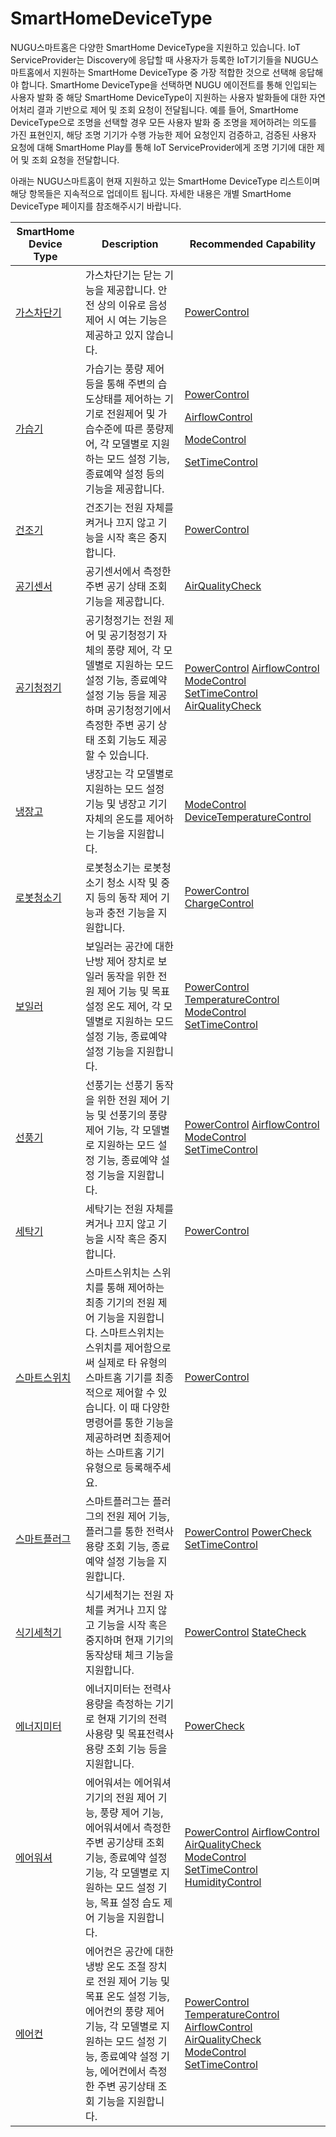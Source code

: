 # SmartHomeDeviceType

NUGU스마트홈은 다양한 SmartHome DeviceType을 지원하고 있습니다. IoT ServiceProvider는 Discovery에 응답할 때 사용자가 등록한 IoT기기들을 NUGU스마트홈에서 지원하는 SmartHome DeviceType 중 가장 적합한 것으로 선택해 응답해야 합니다. SmartHome DeviceType을 선택하면 NUGU 에이전트를 통해 인입되는 사용자 발화 중 해당 SmartHome DeviceType이 지원하는 사용자 발화들에 대한 자연어처리 결과 기반으로 제어 및 조회 요청이 전달됩니다. 예를 들어, SmartHome DeviceType으로 조명을 선택할 경우 모든 사용자 발화 중 조명을 제어하려는 의도를 가진 표현인지, 해당 조명 기기가 수행 가능한 제어 요청인지 검증하고, 검증된 사용자 요청에 대해 SmartHome Play를 통해 IoT ServiceProvider에게 조명 기기에 대한 제어 및 조회 요청을 전달합니다.

아래는 NUGU스마트홈이 현재 지원하고 있는 SmartHome DeviceType 리스트이며 해당 항목들은 지속적으로 업데이트 됩니다. 자세한 내용은 개별 SmartHome DeviceType 페이지를 참조해주시기 바랍니다.

| SmartHome Device Type | Description                                                                                                                                                 | Recommended Capability                                                                                                                                                                                                                                                                                                                                                                                                        |
| --------------------- | ----------------------------------------------------------------------------------------------------------------------------------------------------------- | ----------------------------------------------------------------------------------------------------------------------------------------------------------------------------------------------------------------------------------------------------------------------------------------------------------------------------------------------------------------------------------------------------------------------------- |
| [가스차단기](type-1)    | 가스차단기는 닫는 기능을 제공합니다. 안전 상의 이유로 음성제어 시 여는 기능은 제공하고 있지 않습니다.                                                                                                  | [PowerControl](../smarthomecapability/powercontrol-interface)                                                                                                                                                                                                                                                                                                                                                              |
| [가습기](type-2)      | 가습기는 풍량 제어 등을 통해 주변의 습도상태를 제어하는 기기로 전원제어 및 가습수준에 따른 풍량제어, 각 모델별로 지원하는 모드 설정 기능, 종료예약 설정 등의 기능을 제공합니다.                                                       | <p><a href="../smarthomecapability/powercontrol-interface">PowerControl</a></p><p><a href="../smarthomecapability/airflowcontrol-interface">AirflowControl</a></p><p><a href="../smarthomecapability/modecontrol-interface">ModeControl</a></p><p><a href="../smarthomecapability/settimecontrol-interface">SetTimeControl</a></p>                                                                                |
| [건조기](type-3)      | 건조기는 전원 자체를 켜거나 끄지 않고 기능을 시작 혹은 중지합니다.                                                                                                                      | [PowerControl](../smarthomecapability/powercontrol-interface)                                                                                                                                                                                                                                                                                                                                                              |
| [공기센서](type-4)     | 공기센서에서 측정한 주변 공기 상태 조회 기능을 제공합니다.                                                                                                                           | [AirQualityCheck](../smarthomecapability/airqualitycheck-interface)                                                                                                                                                                                                                                                                                                                                                        |
| [공기청정기](type-4-1)  | 공기청정기는 전원 제어 및 공기청정기 자체의 풍량 제어, 각 모델별로 지원하는 모드 설정 기능, 종료예약 설정 기능 등을 제공하며 공기청정기에서 측정한 주변 공기 상태 조회 기능도 제공할 수 있습니다.                                            | [PowerControl](../smarthomecapability/powercontrol-interface) [AirflowControl](../smarthomecapability/airflowcontrol-interface) [ModeControl](../smarthomecapability/modecontrol-interface) [SetTimeControl](../smarthomecapability/settimecontrol-interface) [AirQualityCheck](../smarthomecapability/airqualitycheck-interface)                                                                              |
| [냉장고](type-5)      | 냉장고는 각 모델별로 지원하는 모드 설정 기능 및 냉장고 기기 자체의 온도를 제어하는 기능을 지원합니다.                                                                                                  | [ModeControl](../smarthomecapability/modecontrol-interface) [DeviceTemperatureControl](../smarthomecapability/devicetemperaturecontrol-interface)                                                                                                                                                                                                                                                                       |
| [로봇청소기](type-6)    | 로봇청소기는 로봇청소기 청소 시작 및 중지 등의 동작 제어 기능과 충전 기능을 지원합니다.                                                                                                          | [PowerControl](../smarthomecapability/powercontrol-interface) [ChargeControl](../smarthomecapability/chargecontrol-interface)                                                                                                                                                                                                                                                                                           |
| [보일러](type-7)      | 보일러는 공간에 대한 난방 제어 장치로 보일러 동작을 위한 전원 제어 기능 및 목표 설정 온도 제어, 각 모델별로 지원하는 모드 설정 기능, 종료예약 설정 기능을 지원합니다.                                                           | [PowerControl](../smarthomecapability/powercontrol-interface) [TemperatureControl](../smarthomecapability/temperaturecontrol-interface) [ModeControl](../smarthomecapability/modecontrol-interface) [SetTimeControl](../smarthomecapability/settimecontrol-interface)                                                                                                                                             |
| [선풍기](type-8)      | 선풍기는 선풍기 동작을 위한 전원 제어 기능 및 선풍기의 풍량 제어 기능, 각 모델별로 지원하는 모드 설정 기능, 종료예약 설정 기능을 지원합니다.                                                                          | [PowerControl](../smarthomecapability/powercontrol-interface) [AirflowControl](../smarthomecapability/airflowcontrol-interface) [ModeControl](../smarthomecapability/modecontrol-interface) [SetTimeControl](../smarthomecapability/settimecontrol-interface)                                                                                                                                                     |
| [세탁기](type-9)      | 세탁기는 전원 자체를 켜거나 끄지 않고 기능을 시작 혹은 중지합니다.                                                                                                                      | [PowerControl](../smarthomecapability/powercontrol-interface)                                                                                                                                                                                                                                                                                                                                                              |
| [스마트스위치](type-10)  | 스마트스위치는 스위치를 통해 제어하는 최종 기기의 전원 제어 기능을 지원합니다. 스마트스위치는 스위치를 제어함으로써 실제로 타 유형의 스마트홈 기기를 최종적으로 제어할 수 있습니다. 이 때 다양한 명령어를 통한 기능을 제공하려면 최종제어하는 스마트홈 기기 유형으로 등록해주세요. | [PowerControl](../smarthomecapability/powercontrol-interface)                                                                                                                                                                                                                                                                                                                                                              |
| [스마트플러그](type-11)  | 스마트플러그는 플러그의 전원 제어 기능, 플러그를 통한 전력사용량 조회 기능, 종료예약 설정 기능을 지원합니다.                                                                                              | [PowerControl](../smarthomecapability/powercontrol-interface) [PowerCheck](../smarthomecapability/powercheck-interface) [SetTimeControl](../smarthomecapability/settimecontrol-interface)                                                                                                                                                                                                                            |
| [식기세척기](type-12)   | 식기세척기는 전원 자체를 켜거나 끄지 않고 기능을 시작 혹은 중지하며 현재 기기의 동작상태 체크 기능을 지원합니다.                                                                                            | [PowerControl](../smarthomecapability/powercontrol-interface) [StateCheck](../smarthomecapability/statecheck-interface)                                                                                                                                                                                                                                                                                                 |
| [에너지미터](type-13)   | 에너지미터는 전력사용량을 측정하는 기기로 현재 기기의 전력사용량 및 목표전력사용량 조회 기능 등을 지원합니다.                                                                                               | [PowerCheck](../smarthomecapability/powercheck-interface)                                                                                                                                                                                                                                                                                                                                                                  |
| [에어워셔](type-14)    | 에어워셔는 에어워셔 기기의 전원 제어 기능, 풍량 제어 기능, 에어워셔에서 측정한 주변 공기상태 조회 기능, 종료예약 설정 기능, 각 모델별로 지원하는 모드 설정 기능, 목표 설정 습도 제어 기능을 지원합니다.                                       | [PowerControl](../smarthomecapability/powercontrol-interface) [AirflowControl](../smarthomecapability/airflowcontrol-interface) [AirQualityCheck](../smarthomecapability/airqualitycheck-interface) [ModeControl](../smarthomecapability/modecontrol-interface) [SetTimeControl](../smarthomecapability/settimecontrol-interface) [HumidityControl](../smarthomecapability/humiditycontrol-interface)       |
| [에어컨](type-15)     | 에어컨은 공간에 대한 냉방 온도 조절 장치로 전원 제어 기능 및 목표 온도 설정 기능, 에어컨의 풍량 제어 기능, 각 모델별로 지원하는 모드 설정 기능, 종료예약 설정 기능, 에어컨에서 측정한 주변 공기상태 조회 기능을 지원합니다.                           | [PowerControl](../smarthomecapability/powercontrol-interface) [TemperatureControl](../smarthomecapability/temperaturecontrol-interface) [AirflowControl](../smarthomecapability/airflowcontrol-interface) [AirQualityCheck](../smarthomecapability/airqualitycheck-interface) [ModeControl](../smarthomecapability/modecontrol-interface) [SetTimeControl](../smarthomecapability/settimecontrol-interface) |


